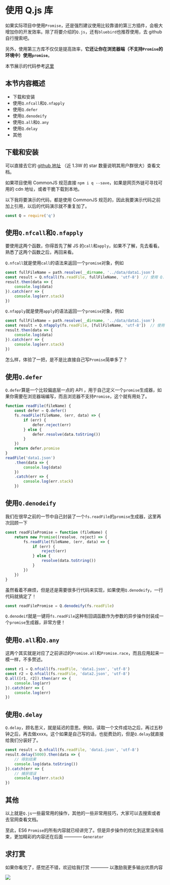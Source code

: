 # 使用 Q.js 库

如果实际项目中使用`Promise`，还是强烈建议使用比较靠谱的第三方插件，会极大增加你的开发效率。除了将要介绍的`Q.js`，还有`bluebird`也推荐使用，去 github 自行搜索吧。

另外，使用第三方库不仅仅是提高效率，**它还让你在浏览器端（不支持`Promise`的环境中）使用`promise`**。

本节展示的代码参考[这里](./test.js)

## 本节内容概述

- 下载和安装
- 使用`Q.nfcall`和`Q.nfapply`
- 使用`Q.defer`
- 使用`Q.denodeify`
- 使用`Q.all`和`Q.any`
- 使用`Q.delay`
- 其他

## 下载和安装

可以直接去它的 [github 地址](https://github.com/kriskowal/q) （近 1.3W 的 star 数量说明其用户群很大）查看文档。

如果项目使用 CommonJS 规范直接 `npm i q --save`，如果是网页外链可寻找可用的 cdn 地址，或者干脆下载到本地。

以下我将要演示的代码，都是使用 CommonJS 规范的，因此我要演示代码之前加上引用，以后的代码演示就不重复加了。

```javascript
const Q = require('q')
```

## 使用`Q.nfcall`和`Q.nfapply`

要使用这两个函数，你得首先了解 JS 的`call`和`apply`，如果不了解，先去看看。熟悉了这两个函数之后，再回来看。

`Q.nfcall`就是使用`call`的语法来返回一个`promise`对象，例如

```javascript
const fullFileName = path.resolve(__dirname, '../data/data1.json')
const result = Q.nfcall(fs.readFile, fullFileName, 'utf-8')  // 使用 Q.nfcall 返回一个 promise
result.then(data => {
    console.log(data)
}).catch(err => {
    console.log(err.stack)
})
```

`Q.nfapply`就是使用`apply`的语法返回一个`promise`对象，例如

```javascript
const fullFileName = path.resolve(__dirname, '../data/data1.json')
const result = Q.nfapply(fs.readFile, [fullFileName, 'utf-8'])  // 使用 Q.nfapply 返回一个 promise
result.then(data => {
    console.log(data)
}).catch(err => {
    console.log(err.stack)
})
```

怎么样，体验了一把，是不是比直接自己写`Promise`简单多了？

## 使用`Q.defer`

`Q.defer`算是一个比较偏底层一点的 API ，用于自己定义一个`promise`生成器，如果你需要在浏览器端编写，而且浏览器不支持`Promise`，这个就有用处了。

```javascript
function readFile(fileName) {
    const defer = Q.defer()
    fs.readFile(fileName, (err, data) => {
        if (err) {
            defer.reject(err)
        } else {
            defer.resolve(data.toString())
        }
    })
    return defer.promise
}
readFile('data1.json')
    .then(data => {
        console.log(data)
    })
    .catch(err => {
        console.log(err.stack)
    })
```


## 使用`Q.denodeify`

我们在很早之前的一节中自己封装了一个`fs.readFile`的`promise`生成器，这里再次回顾一下

```javascript
const readFilePromise = function (fileName) {
    return new Promise((resolve, reject) => {
        fs.readFile(fileName, (err, data) => {
            if (err) {
                reject(err)
            } else {
                resolve(data.toString())
            }
        })
    })
}
```

虽然看着不麻烦，但是还是需要很多行代码来实现，如果使用`Q.denodeify`，一行代码就搞定了！

```javascript
const readFilePromise = Q.denodeify(fs.readFile)
```

`Q.denodeif`就是一键将`fs.readFile`这种有回调函数作为参数的异步操作封装成一个`promise`生成器，非常方便！

## 使用`Q.all`和`Q.any`

这两个其实就是对应了之前讲过的`Promise.all`和`Promise.race`，而且应用起来一模一样，不多赘述。

```javascript
const r1 = Q.nfcall(fs.readFile, 'data1.json', 'utf-8')
const r2 = Q.nfcall(fs.readFile, 'data2.json', 'utf-8')
Q.all([r1, r2]).then(arr => {
    console.log(arr)
}).catch(err => {
    console.log(err)
})
```

## 使用`Q.delay`

`Q.delay`，顾名思义，就是延迟的意思。例如，读取一个文件成功之后，再过五秒钟之后，再去做xxxx。这个如果是自己写的话，也挺费劲的，但是`Q.delay`就直接给我们分装好了。

```javascript
const result = Q.nfcall(fs.readFile, 'data1.json', 'utf-8')
result.delay(5000).then(data => {
    // 得到结果
    console.log(data.toString())
}).catch(err => {
    // 捕获错误
    console.log(err.stack)
})
```

## 其他

以上就是`Q.js`一些最常用的操作，其他的一些非常用技巧，大家可以去搜索或者去官网查看文档。

至此，ES6 `Promise`的所有内容就已经讲完了。但是异步操作的优化到这里没有结束，更加精彩的内容还在后面 ———— `Generator`

## 求打赏

如果你看完了，感觉还不错，欢迎给我打赏 ———— 以激励我更多输出优质内容

![](http://images2015.cnblogs.com/blog/138012/201702/138012-20170228112237798-1507196643.png)